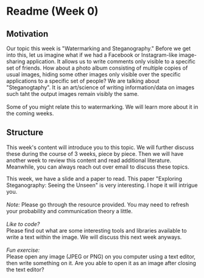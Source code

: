 # Readme (Week 0)

## Motivation

Our topic this week is "Watermarking and Steganography." Before we get into this, let us imagine what if we had a Facebook or Instagram-like image-sharing application. It allows us to write comments only visible to a specific set of friends. How about a photo album consisting of multiple copies of usual images, hiding some other images only visible over the specific applications to a specific set of people? We are talking about "Steganogtaphy". It is an art/science of writing information/data on images such taht the output images remain visibly the same. </br>
</br>
Some of you might relate this to watermarking. We will learn more about it in the coming weeks.

## Structure

This week's content will introduce you to this topic. We will further discuss these during the course of 3 weeks, piece by piece. Then we will have another week to review this content and read additional literature. Meanwhile, you can always reach out over email to discuss these topics. </br>

This week, we have a slide and a paper to read. This paper "Exploring Steganography: Seeing the Unseen" is very interesting. I hope it will intrigue you. </br>
</br>
*Note:* Please go through the resource provided. You may need to refresh your probability and communication theory a little. </br>
</br>
*Like to code?* </br>
Please find out what are some interesting tools and libraries available to write a text within the image. We will discuss this next week anyways. </br>
</br>
*Fun exercise:* </br>
Please open any image (JPEG or PNG) on you computer using a text editor, then write something on it. Are you able to open it as an image after closing the text editor?
